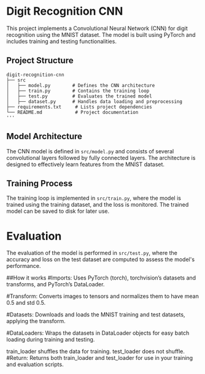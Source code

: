 # Digit Recognition CNN

This project implements a Convolutional Neural Network (CNN) for digit recognition using the MNIST dataset. The model is built using PyTorch and includes training and testing functionalities.

## Project Structure

```
digit-recognition-cnn
├── src
│   ├── model.py        # Defines the CNN architecture
│   ├── train.py        # Contains the training loop
│   ├── test.py         # Evaluates the trained model
│   ├── dataset.py      # Handles data loading and preprocessing
├── requirements.txt     # Lists project dependencies
└── README.md            # Project documentation
'''
```
## Model Architecture

The CNN model is defined in `src/model.py` and consists of several convolutional layers followed by fully connected layers. The architecture is designed to effectively learn features from the MNIST dataset.

## Training Process

The training loop is implemented in `src/train.py`, where the model is trained using the training dataset, and the loss is monitored. The trained model can be saved to disk for later use.

# Evaluation

The evaluation of the model is performed in `src/test.py`, where the accuracy and loss on the test dataset are computed to assess the model's performance.

##How it works
#Imports:
Uses PyTorch (torch), torchvision’s datasets and transforms, and PyTorch’s DataLoader.

#Transform:
Converts images to tensors and normalizes them to have mean 0.5 and std 0.5.

#Datasets:
Downloads and loads the MNIST training and test datasets, applying the transform.

#DataLoaders:
Wraps the datasets in DataLoader objects for easy batch loading during training and testing.

train_loader shuffles the data for training.
test_loader does not shuffle.
#Return:
Returns both train_loader and test_loader for use in your training and evaluation scripts.



